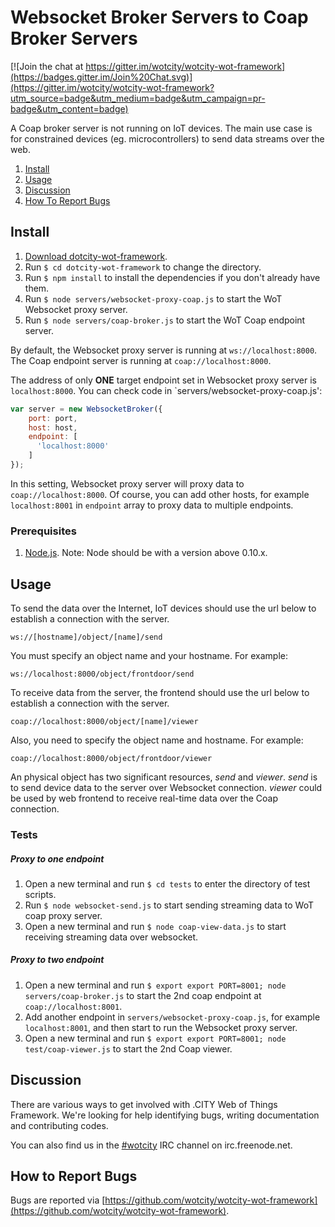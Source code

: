 # Websocket Broker Servers to Coap Broker Servers

[![Join the chat at https://gitter.im/wotcity/wotcity-wot-framework](https://badges.gitter.im/Join%20Chat.svg)](https://gitter.im/wotcity/wotcity-wot-framework?utm_source=badge&utm_medium=badge&utm_campaign=pr-badge&utm_content=badge)

A Coap broker server is not running on IoT devices. The main use case is for constrained devices (eg. microcontrollers) to send data streams over the web.

1. [Install](#install)
2. [Usage](#usage)
3. [Discussion](#discussion)
4. [How To Report Bugs](#how-to-report-bugs)

## Install

1. [Download dotcity-wot-framework](https://github.com/wotcity/dotcity-wot-framework).
2. Run `$ cd dotcity-wot-framework` to change the directory.
3. Run `$ npm install` to install the dependencies if you don't already have them.
4. Run `$ node servers/websocket-proxy-coap.js` to start the WoT Websocket proxy server.
4. Run `$ node servers/coap-broker.js` to start the WoT Coap endpoint server.

By default, the Websocket proxy server is running at `ws://localhost:8000`. The Coap endpoint server is running at `coap://localhost:8000`.

The address of only **ONE** target endpoint set in Websocket proxy server is `localhost:8000`. You can check code in `servers/websocket-proxy-coap.js':
```javascript
var server = new WebsocketBroker({
    port: port,
    host: host,
    endpoint: [
      'localhost:8000'
    ]
});
```
In this setting, Websocket proxy server will proxy data to `coap://localhost:8000`. Of course, you can add other hosts, for example `localhost:8001` in `endpoint` array to proxy data to multiple endpoints. 

### Prerequisites

1. [Node.js](https://nodejs.org). Note: Node should be with a version above 0.10.x.

## Usage

To send the data over the Internet, IoT devices should use the url below to establish a connection with the server.

```
ws://[hostname]/object/[name]/send
```

You must specify an object name and your hostname. For example:

```
ws://localhost:8000/object/frontdoor/send
```

To receive data from the server, the frontend should use the url below to establish a connection with the server.

```
coap://localhost:8000/object/[name]/viewer
```

Also, you need to specify the object name and hostname. For example:

```
coap://localhost:8000/object/frontdoor/viewer
```

An physical object has two significant resources, *send* and *viewer*. *send* is to send device data to the server over Websocket connection. *viewer* could be used by web frontend to receive real-time data over the Coap connection.

### Tests
##### Proxy to one endpoint
1. Open a new terminal and run `$ cd tests` to enter the directory of test scripts.
2. Run `$ node websocket-send.js` to start sending streaming data to WoT coap proxy server.
3. Open a new terminal and run `$ node coap-view-data.js` to start receiving streaming data over websocket. 

##### Proxy to two endpoint
1. Open a new terminal and run `$ export export PORT=8001; node servers/coap-broker.js` to start the 2nd coap endpoint at `coap://localhost:8001`.
2. Add another endpoint in `servers/websocket-proxy-coap.js`, for example `localhost:8001`, and then start to run the Websocket proxy server.
3. Open a new terminal and run `$ export export PORT=8001; node test/coap-viewer.js` to start the 2nd Coap viewer.

## Discussion

There are various ways to get involved with .CITY Web of Things Framework. We're looking for help identifying bugs, writing documentation and contributing codes.

You can also find us in the [#wotcity](http://webchat.freenode.net/?channels=wotcity) IRC channel on irc.freenode.net.

## How to Report Bugs

Bugs are reported via [https://github.com/wotcity/wotcity-wot-framework](https://github.com/wotcity/wotcity-wot-framework).
